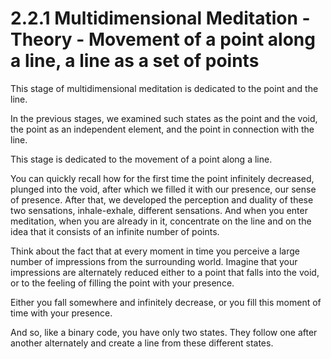 # 2.2.1 Multidimensional Meditation - Theory - Movement of a point along a line, a line as a set of points

This stage of multidimensional meditation is dedicated to the point and the line.

In the previous stages, we examined such states as the point and the void, the point as an independent element, and the point in connection with the line.

This stage is dedicated to the movement of a point along a line.

You can quickly recall how for the first time the point infinitely decreased, plunged into the void, after which we filled it with our presence, our sense of presence. After that, we developed the perception and duality of these two sensations, inhale-exhale, different sensations. And when you enter meditation, when you are already in it, concentrate on the line and on the idea that it consists of an infinite number of points.

Think about the fact that at every moment in time you perceive a large number of impressions from the surrounding world. Imagine that your impressions are alternately reduced either to a point that falls into the void, or to the feeling of filling the point with your presence.

Either you fall somewhere and infinitely decrease, or you fill this moment of time with your presence.

And so, like a binary code, you have only two states. They follow one after another alternately and create a line from these different states.